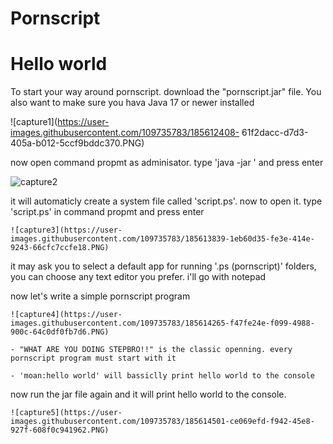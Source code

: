 # Pornscript


# Hello world

To start your way around pornscript. download the "pornscript.jar" file. You also want to make sure you hava Java 17 or newer installed

  ![capture1](https://user-images.githubusercontent.com/109735783/185612408-  61f2dacc-d7d3-405a-b012-5ccf9bddc370.PNG)

now open command propmt as adminisator. type 'java -jar <pornscript path>' and press enter
  
  ![capture2](https://user-images.githubusercontent.com/109735783/185613298-ee6fa315-9db5-463d-80c5-ca1bc2b2ab2c.PNG)

it will automaticly create a system file called 'script.ps'. now to open it. type 'script.ps' in command propmt and press enter
	
	![capture3](https://user-images.githubusercontent.com/109735783/185613839-1eb60d35-fe3e-414e-9243-66cfc7ccfe18.PNG)
	
it may ask you to select a default app for running '.ps (pornscript)' folders, you can choose any text editor you prefer. i'll go with notepad
	
now let's write a simple pornscript program
	
	![capture4](https://user-images.githubusercontent.com/109735783/185614265-f47fe24e-f099-4988-900c-64c0df0fb7d6.PNG)

	- "WHAT ARE YOU DOING STEPBRO!!" is the classic openning. every pornscript program must start with it
	
	- 'moan:hello world' will bassiclly print hello world to the console
	
now run the jar file again and it will print hello world to the console.
	
	![capture5](https://user-images.githubusercontent.com/109735783/185614501-ce069efd-f942-45e8-927f-608f0c941962.PNG)
